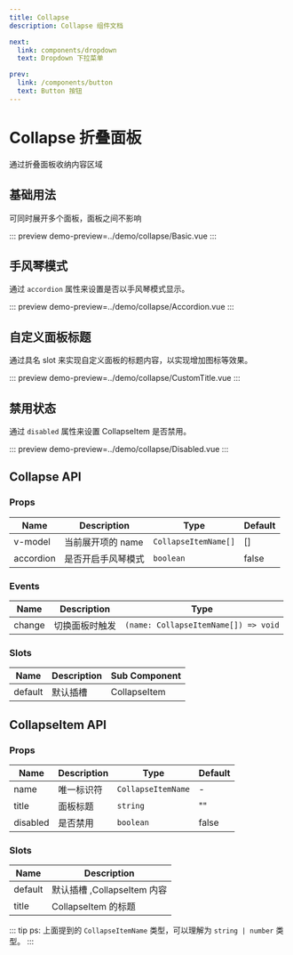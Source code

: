 ```yaml
---
title: Collapse
description: Collapse 组件文档

next:
  link: components/dropdown
  text: Dropdown 下拉菜单

prev:
  link: /components/button
  text: Button 按钮
---
```



# Collapse 折叠面板

通过折叠面板收纳内容区域

## 基础用法

可同时展开多个面板，面板之间不影响

::: preview
demo-preview=../demo/collapse/Basic.vue
:::

## 手风琴模式

通过 `accordion` 属性来设置是否以手风琴模式显示。

::: preview
demo-preview=../demo/collapse/Accordion.vue
:::

## 自定义面板标题

通过具名 slot 来实现自定义面板的标题内容，以实现增加图标等效果。

::: preview
demo-preview=../demo/collapse/CustomTitle.vue
:::

## 禁用状态

通过 `disabled` 属性来设置 CollapseItem 是否禁用。

::: preview
demo-preview=../demo/collapse/Disabled.vue
:::

## Collapse API

### Props

| Name      | Description        | Type                 | Default |
| --------- | ------------------ | -------------------- | ------- |
| v-model   | 当前展开项的 name   | `CollapseItemName[]` | []      |
| accordion | 是否开启手风琴模式   | `boolean`            | false  |

### Events

| Name   | Description    | Type                                 |
| ------ | -------------- | ------------------------------------ |
| change | 切换面板时触发 | `(name: CollapseItemName[]) => void` |

### Slots

| Name    | Description | Sub Component |
| ------- | ----------- | ------------- |
| default | 默认插槽    | CollapseItem  |

## CollapseItem API

### Props

| Name     | Description | Type               | Default |
| -------- | ----------- | ------------------ | ------- |
| name     | 唯一标识符  | `CollapseItemName` | -       |
| title    | 面板标题    | `string`           | ""      |
| disabled | 是否禁用    | `boolean`          | false   |

### Slots

| Name    | Description                 |
| ------- | --------------------------- |
| default | 默认插槽 ,CollapseItem 内容 |
| title   | CollapseItem 的标题         |

::: tip
ps: 上面提到的 `CollapseItemName` 类型，可以理解为 `string | number` 类型。
:::
